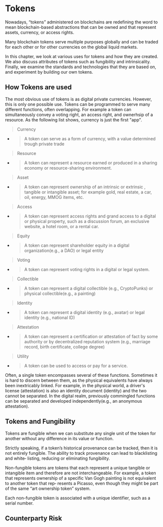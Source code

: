 # Tokens

Nowadays, “tokens” administered on blockchains are redefining the word to mean
blockchain-based abstractions that can be owned and that represent assets, currency,
or access rights.

Many blockchain tokens serve multiple purposes globally and can be traded for each other or for other currencies on the global liquid markets.

In this chapter, we look at various uses for tokens and how they are created. We also
discuss attributes of tokens such as fungibility and intrinsicality. Finally, we examine
the standards and technologies that they are based on, and experiment by building
our own tokens.

How Tokens are used
-

The most obvious use of tokens is as digital private currencies. However, this is only one possible use. Tokens can be programmed to serve many different functions, often overlapping. For example a token can simultaneously convey a voting right, an access right, and ownerhsip of a resource. As the following list shows, currency is just the first "app".

>Currency
- > A token can serve as a form of currency, with a value determined trough private trade

>Resource
- >A token can represent a resource earned or produced in a sharing economy or resource-sharing environment.

>Asset
- >A token can represent ownership of an intrinsic or extrinsic , tangible or intangible asset; for example gold, real estate, a car, oil, energy, MMOG items, etc.

>Access
- >A token can represent access rights and grand access to a digital or physical property, such as a discussion forum, an exclusive website, a hotel room, or a rental car.

>Equity
- >A token can represent shareholder equity in a digital organization(e.g., a DAO) or legal entity

>Voting
- >A token can represent voting rights in a digital or legal system.

>Collectible
- >A token can represent a digital collectible (e.g., CryptoPunks) or physical collectible(e.g., a painting)

>Identity
- >A token can represent a digital identity (e.g., avatar) or legal identity (e.g., national ID)

>Attestation
- >A token can represent a certification or attestation of fact by some authority or by decentralized reputation system (e.g., marriage record, birth certificate, college degree)

>Utility
- >A token can be used to access or pay for a service.

Often, a single token encompasses several of these functions. Sometimes it is hard to discern between them, as the physical equivalents have always been inextricably linked.
For example, in the physical world, a driver's license (attestation) is also an identity document (identity) and the two cannot be separated. In the digital realm, previously commingled functions can be separated and developed independently(e.g., an anonymous attestation).

Tokens and Fungibility
-

Tokens are fungible when we can substitute any single unit of the token for another
without any difference in its value or function.

Strictly speaking, if a token’s historical provenance can be tracked, then it is not
entirely fungible. The ability to track provenance can lead to blacklisting and white‐
listing, reducing or eliminating fungibility.

Non-fungible tokens are tokens that each represent a unique tangible or intangible
item and therefore are not interchangeable. For example, a token that represents
ownership of a specific Van Gogh painting is not equivalent to another token that rep‐
resents a Picasso, even though they might be part of the same “art ownership token”
system.

Each non-fungible
token is associated with a unique identifier, such as a serial number.

Counterparty Risk
-

